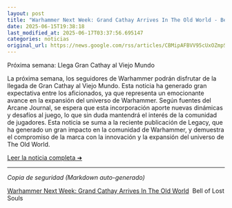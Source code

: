 ```yaml
---
layout: post
title: "Warhammer Next Week: Grand Cathay Arrives In The Old World - Bell of Lost Souls"
date: 2025-06-15T19:38:18
last_modified_at: 2025-06-17T03:37:56.695147
categories: noticias
original_url: https://news.google.com/rss/articles/CBMipAFBVV95cUxOZmpSOXBkSTkySDY0YklncFpxT0tTOXhianZwM0RWS2R5c1NLZ3JMWmEtQkZUajFqaTdMcGxCSU0yRlppM0VJdnlVLVk4VWFkS3hwS2poRGlTaUU5dXRaZHZJa09FWjhOTmtMdjJxMnVUUnA5V0oyV1RlSGdNOWdESm5iU3RiUmhUalM0TDBzS0d3Z3prbldUQnNVQzhFMkJleFhlZg?oc=5
---
```


Próxima semana: Llega Gran Cathay al Viejo Mundo

La próxima semana, los seguidores de Warhammer podrán disfrutar de la llegada de Gran Cathay al Viejo Mundo. Esta noticia ha generado gran expectativa entre los aficionados, ya que representa un emocionante avance en la expansión del universo de Warhammer. Según fuentes del Arcane Journal, se espera que esta incorporación aporte nuevas dinámicas y desafíos al juego, lo que sin duda mantendrá el interés de la comunidad de jugadores. Esta noticia se suma a la reciente publicación de Legacy, que ha generado un gran impacto en la comunidad de Warhammer, y demuestra el compromiso de la marca con la innovación y la expansión del universo de The Old World.

[Leer la noticia completa ➜](https://news.google.com/rss/articles/CBMipAFBVV95cUxOZmpSOXBkSTkySDY0YklncFpxT0tTOXhianZwM0RWS2R5c1NLZ3JMWmEtQkZUajFqaTdMcGxCSU0yRlppM0VJdnlVLVk4VWFkS3hwS2poRGlTaUU5dXRaZHZJa09FWjhOTmtMdjJxMnVUUnA5V0oyV1RlSGdNOWdESm5iU3RiUmhUalM0TDBzS0d3Z3prbldUQnNVQzhFMkJleFhlZg?oc=5)

---
*Copia de seguridad (Markdown auto-generado)*

[Warhammer Next Week: Grand Cathay Arrives In The Old World](https://news.google.com/rss/articles/CBMipAFBVV95cUxOZmpSOXBkSTkySDY0YklncFpxT0tTOXhianZwM0RWS2R5c1NLZ3JMWmEtQkZUajFqaTdMcGxCSU0yRlppM0VJdnlVLVk4VWFkS3hwS2poRGlTaUU5dXRaZHZJa09FWjhOTmtMdjJxMnVUUnA5V0oyV1RlSGdNOWdESm5iU3RiUmhUalM0TDBzS0d3Z3prbldUQnNVQzhFMkJleFhlZg?oc=5)  Bell of Lost Souls
